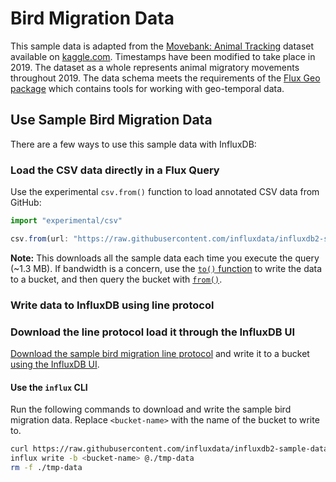 # Bird Migration Data
This sample data is adapted from the [Movebank: Animal Tracking](https://www.kaggle.com/pulkit8595/movebank-animal-tracking)
dataset available on [kaggle.com](https://kaggle.com).
Timestamps have been modified to take place in 2019.
The dataset as a whole represents animal migratory movements throughout 2019.
The data schema meets the requirements of the
[Flux Geo package](https://v2.docs.influxdata.com/v2.0/reference/flux/stdlib/experimental/geo/#geo-schema-requirements)
which contains tools for working with geo-temporal data.

## Use Sample Bird Migration Data
There are a few ways to use this sample data with InfluxDB:

### Load the CSV data directly in a Flux Query
Use the experimental `csv.from()` function to load annotated CSV data from GitHub:

```js
import "experimental/csv"

csv.from(url: "https://raw.githubusercontent.com/influxdata/influxdb2-sample-data/master/bird-migration-data/bird-migration.csv")
```

**Note:** This downloads all the sample data each time you execute the query (~1.3 MB).
If bandwidth is a concern, use the [`to()` function](https://v2.docs.influxdata.com/v2.0/reference/flux/stdlib/built-in/outputs/to/)
to write the data to a bucket, and then query the bucket with [`from()`](https://v2.docs.influxdata.com/v2.0/reference/flux/stdlib/built-in/inputs/from/).

### Write data to InfluxDB using line protocol

### Download the line protocol load it through the InfluxDB UI
[Download the sample bird migration line protocol](https://raw.githubusercontent.com/influxdata/influxdb2-sample-data/master/bird-migration-data/bird-migration.line)
and write it to a bucket [using the InfluxDB UI](https://v2.docs.influxdata.com/v2.0/write-data/#user-interface).

#### Use the `influx` CLI
Run the following commands to download and write the sample bird migration data.
Replace `<bucket-name>` with the name of the bucket to write to.

```sh
curl https://raw.githubusercontent.com/influxdata/influxdb2-sample-data/master/bird-migration-data/bird-migration.line --output ./tmp-data
influx write -b <bucket-name> @./tmp-data
rm -f ./tmp-data
```
